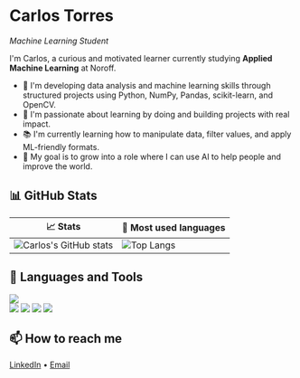 # Carlos Torres

_Machine Learning Student_

I'm Carlos, a curious and motivated learner currently studying **Applied Machine Learning** at Noroff.

- 🚀 I'm developing data analysis and machine learning skills through structured projects using Python, NumPy, Pandas, scikit-learn, and OpenCV.
- 🧠 I'm passionate about learning by doing and building projects with real impact.
- 📚 I'm currently learning how to manipulate data, filter values, and apply ML-friendly formats.
- 🎯 My goal is to grow into a role where I can use AI to help people and improve the world.

## 📊 GitHub Stats

| 📈 Stats | 📘 Most used languages |
|---------|------------------------|
| ![Carlos's GitHub stats](https://github-readme-stats.vercel.app/api?username=CarlosTorresML&show_icons=true&theme=tokyonight)|![Top Langs](https://github-readme-stats.vercel.app/api/top-langs/?username=CarlosTorresML&layout=compact&theme=tokyonight)


## 🧰 Languages and Tools

<img src="https://skillicons.dev/icons?i=python,numpy,scipy,pandas,scikit-learn,opencv,vscode,pycharm,github&perline=5" />
<br/>
<img src="https://img.shields.io/badge/Jupyter-F37626?style=for-the-badge&logo=jupyter&logoColor=white"/>
<img src="https://img.shields.io/badge/Anaconda-42B029?style=for-the-badge&logo=anaconda&logoColor=white"/>
<img src="https://img.shields.io/badge/scikit--learn-F7931E?style=for-the-badge&logo=scikit-learn&logoColor=white"/>
<img src="https://img.shields.io/badge/OpenCV-5C3EE8?style=for-the-badge&logo=opencv&logoColor=white"/>

## 📫 How to reach me
[LinkedIn](https://www.linkedin.com/in/carlostglzz/) • [Email](mailto:torres.971210@hotmail.com)
